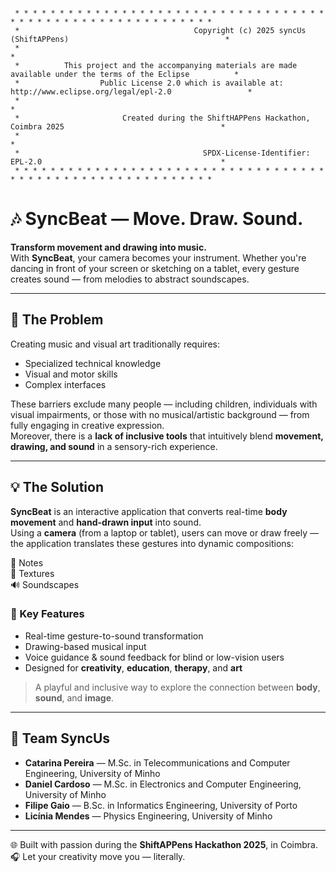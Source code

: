 <pre><code> 
 * * * * * * * * * * * * * * * * * * * * * * * * * * * * * * * * * * * * * * * * * * * * * * * * * * * * * * * * * *
 *                                       Copyright (c) 2025 syncUs (ShiftAPPens)                                   *
 *                                                                                                                 *
 *          This project and the accompanying materials are made available under the terms of the Eclipse          *
 *                  Public License 2.0 which is available at: http://www.eclipse.org/legal/epl-2.0                 *
 *                                                                                                                 *
 *                       Created during the ShiftHAPPens Hackathon, Coimbra 2025                                   *
 *                                                                                                                 *
 *                                         SPDX-License-Identifier: EPL-2.0                                        *
 * * * * * * * * * * * * * * * * * * * * * * * * * * * * * * * * * * * * * * * * * * * * * * * * * * * * * * * * * *
</code></pre>

# 🎶 SyncBeat — Move. Draw. Sound.

**Transform movement and drawing into music.**  
With **SyncBeat**, your camera becomes your instrument. Whether you're dancing in front of your screen or sketching on a tablet, every gesture creates sound — from melodies to abstract soundscapes.

---

## 🧩 The Problem

Creating music and visual art traditionally requires:

- Specialized technical knowledge  
- Visual and motor skills  
- Complex interfaces  

These barriers exclude many people — including children, individuals with visual impairments, or those with no musical/artistic background — from fully engaging in creative expression.  
Moreover, there is a **lack of inclusive tools** that intuitively blend **movement, drawing, and sound** in a sensory-rich experience.

---

## 💡 The Solution

**SyncBeat** is an interactive application that converts real-time **body movement** and **hand-drawn input** into sound.  
Using a **camera** (from a laptop or tablet), users can move or draw freely — the application translates these gestures into dynamic compositions:

🎵 Notes  
🎨 Textures  
🔊 Soundscapes

### 🧠 Key Features

- Real-time gesture-to-sound transformation  
- Drawing-based musical input  
- Voice guidance & sound feedback for blind or low-vision users  
- Designed for **creativity**, **education**, **therapy**, and **art**

> A playful and inclusive way to explore the connection between **body**, **sound**, and **image**.

---

## 👥 Team SyncUs

- **Catarina Pereira** — M.Sc. in Telecommunications and Computer Engineering, University of Minho  
- **Daniel Cardoso** — M.Sc. in Electronics and Computer Engineering, University of Minho  
- **Filipe Gaio** — B.Sc. in Informatics Engineering, University of Porto  
- **Licínia Mendes** — Physics Engineering, University of Minho  

---

🌐 Built with passion during the **ShiftAPPens Hackathon 2025**, in Coimbra.  
🎧 Let your creativity move you — literally.




